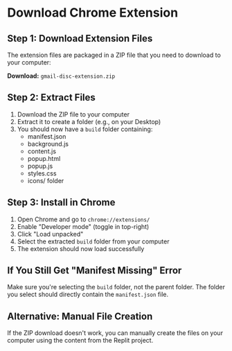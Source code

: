 # Download Chrome Extension

## Step 1: Download Extension Files

The extension files are packaged in a ZIP file that you need to download to your computer:

**Download:** `gmail-disc-extension.zip`

## Step 2: Extract Files

1. Download the ZIP file to your computer
2. Extract it to create a folder (e.g., on your Desktop)
3. You should now have a `build` folder containing:
   - manifest.json
   - background.js
   - content.js
   - popup.html
   - popup.js
   - styles.css
   - icons/ folder

## Step 3: Install in Chrome

1. Open Chrome and go to `chrome://extensions/`
2. Enable "Developer mode" (toggle in top-right)
3. Click "Load unpacked"
4. Select the extracted `build` folder from your computer
5. The extension should now load successfully

## If You Still Get "Manifest Missing" Error

Make sure you're selecting the `build` folder, not the parent folder. The folder you select should directly contain the `manifest.json` file.

## Alternative: Manual File Creation

If the ZIP download doesn't work, you can manually create the files on your computer using the content from the Replit project.